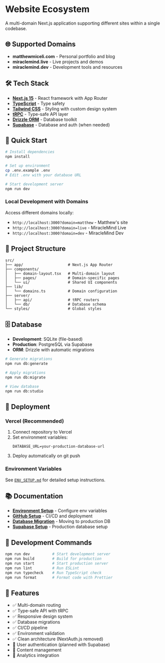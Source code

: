 # Website Ecosystem

A multi-domain Next.js application supporting different sites within a single codebase.

## 🌐 Supported Domains

- **matthewmiceli.com** - Personal portfolio and blog
- **miraclemind.live** - Live projects and demos
- **miraclemind.dev** - Development tools and resources

## 🛠️ Tech Stack

- **[Next.js 15](https://nextjs.org)** - React framework with App Router
- **[TypeScript](https://typescriptlang.org)** - Type safety
- **[Tailwind CSS](https://tailwindcss.com)** - Styling with custom design system
- **[tRPC](https://trpc.io)** - Type-safe API layer
- **[Drizzle ORM](https://orm.drizzle.team)** - Database toolkit
- **[Supabase](https://supabase.com)** - Database and auth (when needed)

## 🚀 Quick Start

```bash
# Install dependencies
npm install

# Set up environment
cp .env.example .env
# Edit .env with your database URL

# Start development server
npm run dev
```

### Local Development with Domains

Access different domains locally:

- `http://localhost:3000?domain=matthew` - Matthew's site
- `http://localhost:3000?domain=live` - MiracleMind Live
- `http://localhost:3000?domain=dev` - MiracleMind Dev

## 📁 Project Structure

```
src/
├── app/                    # Next.js App Router
├── components/
│   ├── domain-layout.tsx   # Multi-domain layout
│   ├── pages/              # Domain-specific pages
│   └── ui/                 # Shared UI components
├── lib/
│   └── domains.ts          # Domain configuration
├── server/
│   ├── api/                # tRPC routers
│   └── db/                 # Database schema
└── styles/                 # Global styles
```

## 🗄️ Database

- **Development**: SQLite (file-based)
- **Production**: PostgreSQL via Supabase
- **ORM**: Drizzle with automatic migrations

```bash
# Generate migrations
npm run db:generate

# Apply migrations
npm run db:migrate

# View database
npm run db:studio
```

## 🚀 Deployment

### Vercel (Recommended)

1. Connect repository to Vercel
2. Set environment variables:
   ```
   DATABASE_URL=your-production-database-url
   ```
3. Deploy automatically on git push

### Environment Variables

See [`ENV_SETUP.md`](./ENV_SETUP.md) for detailed setup instructions.

## 📚 Documentation

- **[Environment Setup](./ENV_SETUP.md)** - Configure env variables
- **[GitHub Setup](./GITHUB_SETUP.md)** - CI/CD and deployment
- **[Database Migration](./DATABASE_MIGRATION.md)** - Moving to production DB
- **[Supabase Setup](./SUPABASE_SETUP.md)** - Production database setup

## 🔧 Development Commands

```bash
npm run dev          # Start development server
npm run build        # Build for production
npm run start        # Start production server
npm run lint         # Run ESLint
npm run typecheck    # Run TypeScript check
npm run format       # Format code with Prettier
```

## 🎯 Features

- ✅ Multi-domain routing
- ✅ Type-safe API with tRPC
- ✅ Responsive design system
- ✅ Database migrations
- ✅ CI/CD pipeline
- ✅ Environment validation
- ✅ Clean architecture (NextAuth.js removed)
- 🚧 User authentication (planned with Supabase)
- 🚧 Content management
- 🚧 Analytics integration
